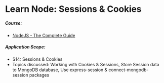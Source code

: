 # Learn Node: Sessions & Cookies

##### Course:

- [NodeJS - The Complete Guide](https://www.udemy.com/course/nodejs-the-complete-guide)

##### Application Scope:

- S14: Sessions & Cookies
- Topics discussed: Working with Cookies & Sessions, Store Session data to MongoDB database, Use express-session & connect-mongodb-session packages
